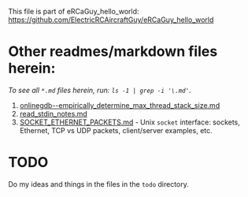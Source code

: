 This file is part of eRCaGuy_hello_world: https://github.com/ElectricRCAircraftGuy/eRCaGuy_hello_world


# Other readmes/markdown files herein:

_To see all `*.md` files herein, run: `ls -1 | grep -i '\.md'`._

1. [onlinegdb--empirically_determine_max_thread_stack_size.md](onlinegdb--empirically_determine_max_thread_stack_size.md)
1. [read_stdin_notes.md](read_stdin_notes.md)
1. [SOCKET_ETHERNET_PACKETS.md](SOCKET_ETHERNET_PACKETS.md) - Unix `socket` interface: sockets, Ethernet, TCP vs UDP packets, client/server examples, etc.


# TODO

Do my ideas and things in the files in the `todo` directory.

